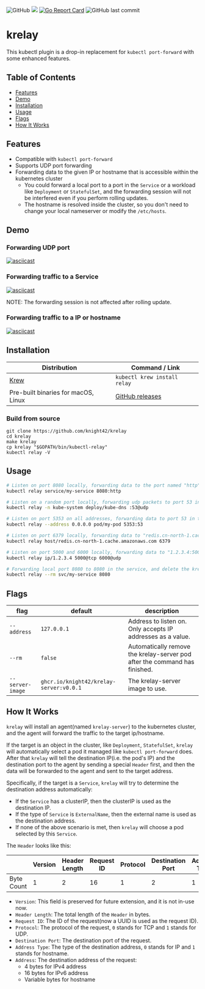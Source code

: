 ![GitHub](https://img.shields.io/github/license/knight42/krelay)
![](https://github.com/knight42/krelay/actions/workflows/test.yml/badge.svg)
[![Go Report Card](https://goreportcard.com/badge/github.com/knight42/krelay)](https://goreportcard.com/report/github.com/knight42/krelay)
![GitHub last commit](https://img.shields.io/github/last-commit/knight42/krelay)

# krelay

This kubectl plugin is a drop-in replacement for `kubectl port-forward` with some enhanced features.

## Table of Contents

- [Features](#features)
- [Demo](#demo)
- [Installation](#installation)
- [Usage](#usage)
- [Flags](#flags)
- [How It Works](#how-it-works)

## Features

* Compatible with `kubectl port-forward`
* Supports UDP port forwarding
* Forwarding data to the given IP or hostname that is accessible within the kubernetes cluster
  * You could forward a local port to a port in the `Service` or a workload like `Deployment` or `StatefulSet`, and the forwarding session will not be interfered even if you perform rolling updates.
  * The hostname is resolved inside the cluster, so you don't need to change your local nameserver or modify the `/etc/hosts`.

## Demo

### Forwarding UDP port

[![asciicast](https://asciinema.org/a/452745.svg)](https://asciinema.org/a/452745)

### Forwarding traffic to a Service

[![asciicast](https://asciinema.org/a/452747.svg)](https://asciinema.org/a/452747)

NOTE: The forwarding session is not affected after rolling update.

### Forwarding traffic to a IP or hostname

[![asciicast](https://asciinema.org/a/452749.svg)](https://asciinema.org/a/452749)

## Installation

| Distribution                           | Command / Link                                                 |
|----------------------------------------|----------------------------------------------------------------|
| [Krew](https://krew.sigs.k8s.io/)      | `kubectl krew install relay`                                   |
| Pre-built binaries for macOS, Linux    | [GitHub releases](https://github.com/knight42/krelay/releases) |

### Build from source

```
git clone https://github.com/knight42/krelay
cd krelay
make krelay
cp krelay "$GOPATH/bin/kubectl-relay"
kubectl relay -V
```

## Usage

```bash
# Listen on port 8080 locally, forwarding data to the port named "http" in the service
kubectl relay service/my-service 8080:http

# Listen on a random port locally, forwarding udp packets to port 53 in a pod selected by the deployment
kubectl relay -n kube-system deploy/kube-dns :53@udp

# Listen on port 5353 on all addresses, forwarding data to port 53 in the pod
kubectl relay --address 0.0.0.0 pod/my-pod 5353:53

# Listen on port 6379 locally, forwarding data to "redis.cn-north-1.cache.amazonaws.com:6379" from the cluster
kubectl relay host/redis.cn-north-1.cache.amazonaws.com 6379

# Listen on port 5000 and 6000 locally, forwarding data to "1.2.3.4:5000" and "1.2.3.4:6000" from the cluster
kubectl relay ip/1.2.3.4 5000@tcp 6000@udp

# Forwarding local port 8080 to 8080 in the service, and delete the krelay-server pod after the command has finished.
kubectl relay --rm svc/my-service 8080
```

## Flags

| flag             | default                                 | description                                                                |
|------------------|-----------------------------------------|----------------------------------------------------------------------------|
| `--address`      | `127.0.0.1`                             | Address to listen on. Only accepts IP addresses as a value.                |
| `--rm`           | `false`                                 | Automatically remove the krelay-server pod after the command has finished. |
| `--server-image` | `ghcr.io/knight42/krelay-server:v0.0.1` | The krelay-server image to use.                                            |

## How It Works

`krelay` will install an agent(named `krelay-server`) to the kubernetes cluster, and the agent will forward the traffic to the target ip/hostname.

If the target is an object in the cluster, like `Deployment`, `StatefulSet`, `krelay` will automatically select a pod it managed like `kubectl port-forward` does.
After that `krelay` will tell the destination IP(i.e. the pod's IP) and the destination port to the agent by sending a special `Header` first,
and then the data will be forwarded to the agent and sent to the target address.

Specifically, if the target is a `Service`, `krelay` will try to determine the destination address automatically:
* If the `Service` has a clusterIP, then the clusterIP is used as the destination IP.
* If the type of `Service` is `ExternalName`, then the external name is used as the destination address.
* If none of the above scenario is met, then `krelay` will choose a pod selected by this `Service`.

The `Header` looks like this:

|            | Version | Header Length | Request ID | Protocol | Destination Port | Address Type | Address  |
|------------|---------|---------------|------------|----------|------------------|--------------|----------|
| Byte Count | 1       | 2             | 16         | 1        | 2                | 1            | Variable |

* `Version`: This field is preserved for future extension, and it is not in-use now.
* `Header Length`: The total length of the `Header` in bytes.
* `Request ID`: The ID of the request(now a UUID is used as the request ID).
* `Protocol`: The protocol of the request, `0` stands for TCP and `1` stands for UDP.
* `Destination Port`: The destination port of the request.
* `Address Type`: The type of the destination address, `0` stands for IP and `1` stands for hostname.
* `Address`: The destination address of the request:
  * 4 bytes for IPv4 address
  * 16 bytes for IPv6 address
  * Variable bytes for hostname
